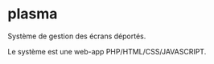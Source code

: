 plasma
======

Système de gestion des écrans déportés.

Le système est une web-app PHP/HTML/CSS/JAVASCRIPT.
